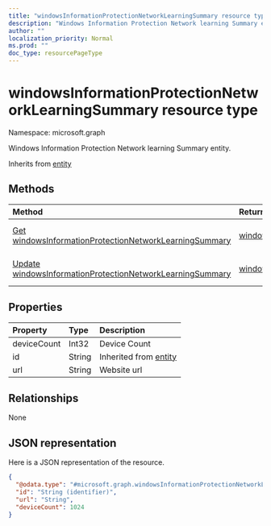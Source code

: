 ```yaml
---
title: "windowsInformationProtectionNetworkLearningSummary resource type"
description: "Windows Information Protection Network learning Summary entity."
author: ""
localization_priority: Normal
ms.prod: ""
doc_type: resourcePageType
---
```


# windowsInformationProtectionNetworkLearningSummary resource type


Namespace: microsoft.graph

Windows Information Protection Network learning Summary entity.


Inherits from [entity](../resources/entity.md)

## Methods
|Method|Return Type|Description|
|:---|:---|:---|
|[Get windowsInformationProtectionNetworkLearningSummary](../api/windowsinformationprotectionnetworklearningsummary-get.md)|[windowsInformationProtectionNetworkLearningSummary](../resources/windowsinformationprotectionnetworklearningsummary.md)|Read properties and relationships of the [windowsInformationProtectionNetworkLearningSummary](../resources/windowsinformationprotectionnetworklearningsummary.md) object.|
|[Update windowsInformationProtectionNetworkLearningSummary](../api/windowsinformationprotectionnetworklearningsummary-update.md)|[windowsInformationProtectionNetworkLearningSummary](../resources/windowsinformationprotectionnetworklearningsummary.md)|Update the properties of a [windowsInformationProtectionNetworkLearningSummary](../resources/windowsinformationprotectionnetworklearningsummary.md) object.|

## Properties
|Property|Type|Description|
|:---|:---|:---|
|deviceCount|Int32|Device Count|
|id|String| Inherited from [entity](../resources/entity.md)|
|url|String|Website url|

## Relationships
None

## JSON representation
Here is a JSON representation of the resource.
<!-- {
  "blockType": "resource",
  "keyProperty": "id",
  "@odata.type": "microsoft.graph.windowsInformationProtectionNetworkLearningSummary",
  "baseType": "microsoft.graph.entity",
  "openType": false
}
-->
``` json
{
  "@odata.type": "#microsoft.graph.windowsInformationProtectionNetworkLearningSummary",
  "id": "String (identifier)",
  "url": "String",
  "deviceCount": 1024
}
```

